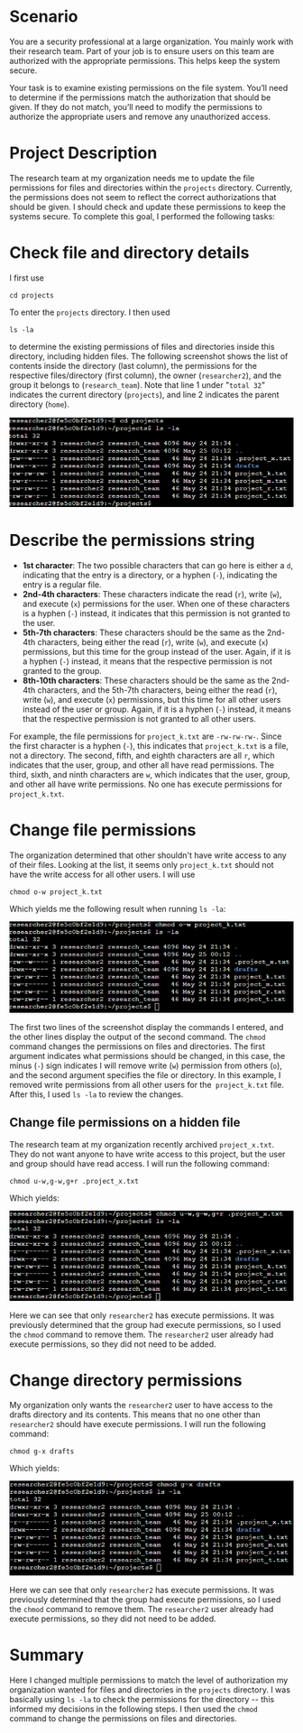 # Scenario
You are a security professional at a large organization. You mainly work with their research team. Part of your job is to ensure users on this team are authorized with the appropriate permissions. This helps keep the system secure. 

Your task is to examine existing permissions on the file system. You’ll need to determine if the permissions match the authorization that should be given. If they do not match, you’ll need to modify the permissions to authorize the appropriate users and remove any unauthorized access.

# Project Description
The research team at my organization needs me to update the file permissions for files and directories within the `projects` directory. Currently, the permissions does not seem to reflect the correct authorizations that should be given. I should check and update these permissions to keep the systems secure. To complete this goal, I performed the following tasks:

# Check file and directory details
I first use
```
cd projects
```
To enter the `projects` directory. I then used
```
ls -la
```
to determine the existing permissions of files and directories inside this directory, including hidden files. The following screenshot shows the list of contents inside the directory (last column), the permissions for the respective files/directory (first column), the owner (`researcher2`), and the group it belongs to (`research_team`). Note that line 1 under "`total 32`" indicates the current directory (`projects`), and line 2 indicates the parent directory (`home`).

![image1](Images/C4M3/Screenshot%202025-05-24%20171237.png)

# Describe the permissions string
- **1st character**: The two possible characters that can go here is either a `d`, indicating that the entry is a directory, or a hyphen (`-`), indicating the entry is a regular file.
- **2nd-4th characters**: These characters indicate the read (`r`), write (`w`), and execute (`x`) permissions for the user. When one of these characters is a hyphen (`-`) instead, it indicates that this permission is not granted to the user.
- **5th-7th characters**: These characters should be the same as the 2nd-4th characters, being either the read (`r`), write (`w`), and execute (`x`) permissions, but this time for the group instead of the user. Again, if it is a hyphen (`-`) instead, it means that the respective permission is not granted to the group.
- **8th-10th characters**: These characters should be the same as the 2nd-4th characters, and the 5th-7th characters, being either the read (`r`), write (`w`), and execute (`x`) permissions, but this time for all other users instead of the user or group. Again, if it is a hyphen (`-`) instead, it means that the respective permission is not granted to all other users.

For example, the file permissions for `project_k.txt` are `-rw-rw-rw-`. Since the first character is a hyphen (`-`), this indicates that `project_k.txt` is a file, not a directory. The second, fifth, and eighth characters are all `r`, which indicates that the user, group, and other all have read permissions. The third, sixth, and ninth characters are `w`, which indicates that the user, group, and other all have write permissions. No one has execute permissions for `project_k.txt`.

# Change file permissions
The organization determined that other shouldn't have write access to any of their files. Looking at the list, it seems only `project_k.txt` should not have the write access for all other users. I will use
```
chmod o-w project_k.txt
```
Which yields me the following result when running `ls -la`:

![image2](Images/C4M3/Screenshot%202025-05-24%20173020.png)

The first two lines of the screenshot display the commands I entered, and the other lines display the output of the second command. The `chmod` command changes the permissions on files and directories. The first argument indicates what permissions should be changed, in this case, the minus (`-`) sign indicates I will remove write (`w`) permission from others (`o`), and the second argument specifies the file or directory. In this example, I removed write permissions from all other users for the` project_k.txt` file. After this, I used `ls -la` to review the changes.

## Change file permissions on a hidden file
The research team at my organization recently archived `project_x.txt`. They do not want anyone to have write access to this project, but the user and group should have read access. I will run the following command:
```
chmod u-w,g-w,g+r .project_x.txt
```
Which yields:

![image3](Images/C4M3/Screenshot%202025-05-24%20173704.png)

Here we can see that only `researcher2` has execute permissions. It was previously determined that the group had execute permissions, so I used the `chmod` command to remove them. The `researcher2` user already had execute permissions, so they did not need to be added.

# Change directory permissions
My organization only wants the `researcher2` user to have access to the drafts directory and its contents. This means that no one other than `researcher2` should have execute permissions. I will run the following command:
```
chmod g-x drafts
```
Which yields:

![](Images/C4M3/Screenshot%202025-05-24%20174017.png)

Here we can see that only `researcher2` has execute permissions. It was previously determined that the group had execute permissions, so I used the `chmod` command to remove them. The `researcher2` user already had execute permissions, so they did not need to be added.

# Summary
Here I changed multiple permissions to match the level of authorization my organization wanted for files and directories in the `projects` directory. I was basically using `ls -la` to check the permissions for the directory -- this informed my decisions in the following steps. I then used the `chmod` command to change the permissions on files and directories.